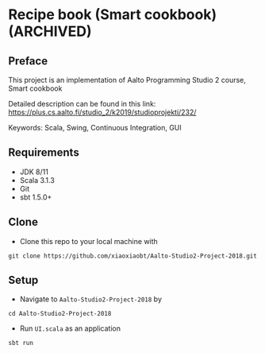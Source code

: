 # Recipe book (Smart cookbook) (ARCHIVED)

## Preface

This project is an implementation of Aalto Programming Studio 2 course, Smart cookbook

Detailed description can be found in this link:
<https://plus.cs.aalto.fi/studio_2/k2019/studioprojekti/232/>

Keywords: Scala, Swing, Continuous Integration, GUI

## Requirements

- JDK 8/11
- Scala 3.1.3
- Git
- sbt 1.5.0+

## Clone

- Clone this repo to your local machine with

```shell
git clone https://github.com/xiaoxiaobt/Aalto-Studio2-Project-2018.git
```

## Setup

- Navigate to `Aalto-Studio2-Project-2018` by

```shell
cd Aalto-Studio2-Project-2018
```

- Run `UI.scala` as an application

```shell
sbt run
```
